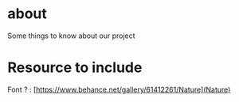 # about
Some things to know about our project

# Resource to include

Font ? : [https://www.behance.net/gallery/61412261/Nature](Nature)
